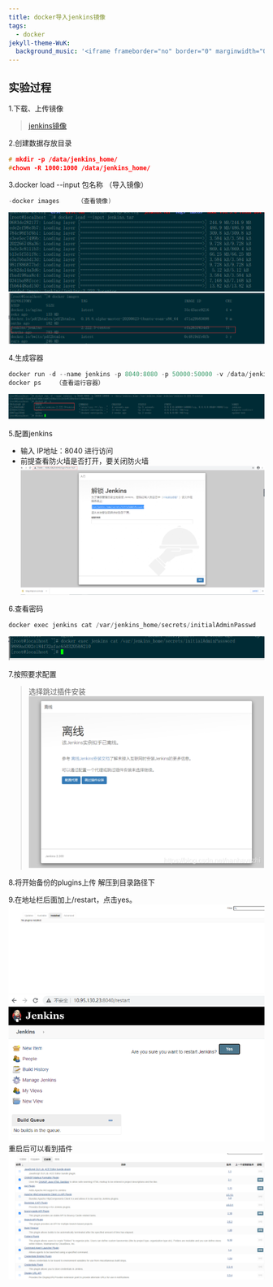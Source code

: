 ```yaml
---
title: docker导入jenkins镜像
tags:
  - docker
jekyll-theme-WuK:
  background_music: '<iframe frameborder="no" border="0" marginwidth="0" marginheight="0" width=100% height=86 src="//music.163.com/outchain/player?type=2&id=27876158&auto=0&height=66"></iframe>'
---
```


## 实验过程
1.下载、上传镜像
> [jenkins镜像](https://share.weiyun.com/v3Vb0cGD)

2.创建数据存放目录
```c
# mkdir -p /data/jenkins_home/
#chown -R 1000:1000 /data/jenkins_home/
```

3.docker load --input 包名称 （导入镜像）
```c
-docker images     （查看镜像)
```
![图片](https://raw.githubusercontent.com/yanruhuo/yanruhuo.github.io/main/image/docker%E5%AF%BC%E5%85%A5jenkins/%E5%9B%BE%E7%89%871.png)
![图片](https://raw.githubusercontent.com/yanruhuo/yanruhuo.github.io/main/image/docker%E5%AF%BC%E5%85%A5jenkins/%E5%9B%BE%E7%89%872.png)

4.生成容器
```c
docker run -d --name jenkins -p 8040:8080 -p 50000:50000 -v /data/jenkins_home:/var/jenkins_home jenkins/jenkins:2.222.3-centos
docker ps    （查看运行容器）
```
![图片](https://raw.githubusercontent.com/yanruhuo/yanruhuo.github.io/main/image/docker%E5%AF%BC%E5%85%A5jenkins/%E5%9B%BE%E7%89%873.png)

5.配置jenkins
- 输入 IP地址：8040 进行访问
- 前提查看防火墙是否打开，要关闭防火墙
![图片](https://raw.githubusercontent.com/yanruhuo/yanruhuo.github.io/main/image/docker%E5%AF%BC%E5%85%A5jenkins/%E5%9B%BE%E7%89%874.png)

6.查看密码
```c
docker exec jenkins cat /var/jenkins_home/secrets/initialAdminPasswd
```
![图片](https://raw.githubusercontent.com/yanruhuo/yanruhuo.github.io/main/image/docker%E5%AF%BC%E5%85%A5jenkins/%E5%9B%BE%E7%89%875.png)

7.按照要求配置
> 选择跳过插件安装
![图片](https://raw.githubusercontent.com/yanruhuo/yanruhuo.github.io/main/image/docker%E5%AF%BC%E5%85%A5jenkins/%E5%9B%BE%E7%89%876.png)

8.将开始备份的plugins上传 解压到目录路径下

9.在地址栏后面加上/restart，点击yes。
![图片](https://raw.githubusercontent.com/yanruhuo/yanruhuo.github.io/main/image/docker%E5%AF%BC%E5%85%A5jenkins/%E5%9B%BE%E7%89%877.png)
![图片](https://raw.githubusercontent.com/yanruhuo/yanruhuo.github.io/main/image/docker%E5%AF%BC%E5%85%A5jenkins/%E5%9B%BE%E7%89%878.png)
重启后可以看到插件
![图片](https://raw.githubusercontent.com/yanruhuo/yanruhuo.github.io/main/image/docker%E5%AF%BC%E5%85%A5jenkins/%E5%9B%BE%E7%89%879.png)
